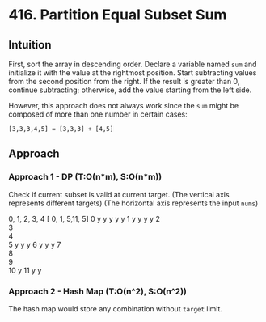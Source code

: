 # 416. Partition Equal Subset Sum

## Intuition
First, sort the array in descending order.
Declare a variable named `sum` and initialize it with the value at the rightmost position. Start subtracting values from the second position from the right.
If the result is greater than 0, continue subtracting; otherwise, add the value starting from the left side.

However, this approach does not always work since the `sum` might be composed of more than one number in certain cases:
```
[3,3,3,4,5] = [3,3,3] + [4,5]
```

## Approach
### Approach 1 - DP (T:O(n\*m), S:O(n\*m))
Check if current subset is valid at current target.
(The vertical axis represents different targets)
(The horizontal axis represents the input `nums`)

   0, 1, 2, 3, 4
 [ 0, 1, 5,11, 5]
 0 y  y  y  y  y 
 1    y  y  y  y 
 2               
 3               
 4               
 5       y  y  y 
 6       y  y  y 
 7               
 8               
 9               
10             y 
11          y  y 

### Approach 2 - Hash Map (T:O(n^2), S:O(n^2))
The hash map would store any combination without `target` limit.